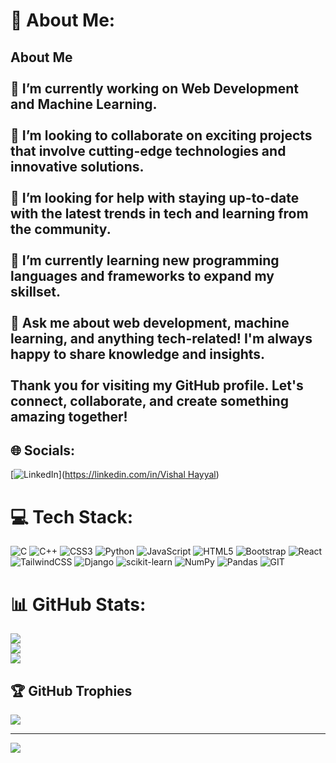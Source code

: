 # 💫 About Me:
## About Me<br><br>🔭 I’m currently working on Web Development and Machine Learning.<br><br>👯 I’m looking to collaborate on exciting projects that involve cutting-edge technologies and innovative solutions.<br><br>🤝 I’m looking for help with staying up-to-date with the latest trends in tech and learning from the community.<br><br>🌱 I’m currently learning new programming languages and frameworks to expand my skillset.<br><br>💬 Ask me about web development, machine learning, and anything tech-related! I'm always happy to share knowledge and insights.<br><br>Thank you for visiting my GitHub profile. Let's connect, collaborate, and create something amazing together!<br>


## 🌐 Socials:
[![LinkedIn](https://img.shields.io/badge/LinkedIn-%230077B5.svg?logo=linkedin&logoColor=white)]([https://linkedin.com/in/Vishal Hayyal](https://www.linkedin.com/in/vishal-hayyal-682632229)) 

# 💻 Tech Stack:
![C](https://img.shields.io/badge/c-%2300599C.svg?style=for-the-badge&logo=c&logoColor=white) ![C++](https://img.shields.io/badge/c++-%2300599C.svg?style=for-the-badge&logo=c%2B%2B&logoColor=white) ![CSS3](https://img.shields.io/badge/css3-%231572B6.svg?style=for-the-badge&logo=css3&logoColor=white) ![Python](https://img.shields.io/badge/python-3670A0?style=for-the-badge&logo=python&logoColor=ffdd54) ![JavaScript](https://img.shields.io/badge/javascript-%23323330.svg?style=for-the-badge&logo=javascript&logoColor=%23F7DF1E) ![HTML5](https://img.shields.io/badge/html5-%23E34F26.svg?style=for-the-badge&logo=html5&logoColor=white) ![Bootstrap](https://img.shields.io/badge/bootstrap-%23563D7C.svg?style=for-the-badge&logo=bootstrap&logoColor=white) ![React](https://img.shields.io/badge/react-%2320232a.svg?style=for-the-badge&logo=react&logoColor=%2361DAFB) ![TailwindCSS](https://img.shields.io/badge/tailwindcss-%2338B2AC.svg?style=for-the-badge&logo=tailwind-css&logoColor=white) ![Django](https://img.shields.io/badge/django-%23092E20.svg?style=for-the-badge&logo=django&logoColor=white) ![scikit-learn](https://img.shields.io/badge/scikit--learn-%23F7931E.svg?style=for-the-badge&logo=scikit-learn&logoColor=white) ![NumPy](https://img.shields.io/badge/numpy-%23013243.svg?style=for-the-badge&logo=numpy&logoColor=white) ![Pandas](https://img.shields.io/badge/pandas-%23150458.svg?style=for-the-badge&logo=pandas&logoColor=white) ![GIT](https://img.shields.io/badge/Git-fc6d26?style=for-the-badge&logo=git&logoColor=white)
# 📊 GitHub Stats:
![](https://github-readme-stats.vercel.app/api?username=Vishal-S-Hayyal&theme=radical&hide_border=false&include_all_commits=false&count_private=true)<br/>
![](https://github-readme-streak-stats.herokuapp.com/?user=Vishal-S-Hayyal&theme=radical&hide_border=false)<br/>
![](https://github-readme-stats.vercel.app/api/top-langs/?username=Vishal-S-Hayyal&theme=radical&hide_border=false&include_all_commits=false&count_private=true&layout=compact)

## 🏆 GitHub Trophies
![](https://github-profile-trophy.vercel.app/?username=Vishal-S-Hayyal&theme=discord&no-frame=false&no-bg=false&margin-w=4)


---
[![](https://visitcount.itsvg.in/api?id=Vishal-S-Hayyal&icon=0&color=0)](https://visitcount.itsvg.in)

